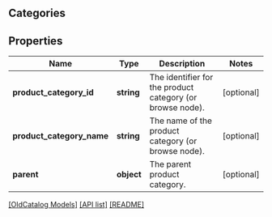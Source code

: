 ## Categories

## Properties

Name | Type | Description | Notes
------------ | ------------- | ------------- | -------------
**product_category_id** | **string** | The identifier for the product category (or browse node). | [optional]
**product_category_name** | **string** | The name of the product category (or browse node). | [optional]
**parent** | **object** | The parent product category. | [optional]

[[OldCatalog Models]](../) [[API list]](../../Api) [[README]](../../../README.md)
